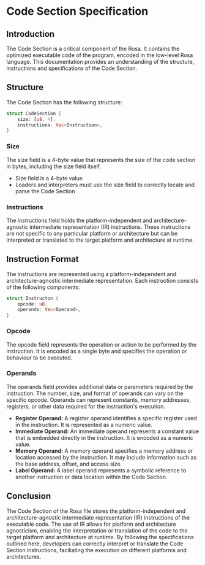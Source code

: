 # Code Section Specification

## Introduction
The Code Section is a critical component of the Rosa. It contains
the optimized executable code of the program, encoded in the low-level
Rosa language. This documentation provides an understanding of the structure,
instructions and specifications of the Code Section.

## Structure
The Code Section has the following structure:
```rs
struct CodeSection {
    size: [u8, 4],
    instructions: Vec<Instruction>,
}
```

### Size
The size field is a 4-byte value that represents the size of the code section
in bytes, including the size field itself.

- Size field is a 4-byte value
- Loaders and interpreters must use the size field to correctly locate and parse
the Code Section

### Instructions
The instructions field holds the platform-independent and architecture-agnostic
intermediate representation (IR) instructions. These instructions are not specific
to any particular platform or architecture but can be interpreted or translated
to the target platform and architecture at runtime.

## Instruction Format
The instructions are represented using a platform-independent and architecture-agnostic
intermediate representation. Each instruction consists of the following components:
```rs
struct Instructon {
    opcode: u8,
    operands: Vec<Operand>,
}
```

### Opcode
The opcode field represents the operation or action to be performed by the instruction.
It is encoded as a single byte and specifies the operation or behaviour to be executed.

### Operands
The operands field provides additional data or parameters required by the instruction.
The number, size, and format of operands can vary on the specific opcode. Operands can represent constants, memory addresses, registers, or other data required for the
instruction's execution.

- **Register Operand:** A register operand identifies a specific register used in the instruction. It is represented as a numeric value.
- **Immediate Operand:** An immediate operand represents a constant value that is embedded directly in the instruction. It is encoded as a numeric value.
- **Memory Operand:** A memory operand specifies a memory address or location accessed by the instruction. It may include information such as the base address, offset, and access size.
- **Label Operand:** A label operand represents a symbolic reference to another instruction or data location within the Code Section.

## Conclusion
The Code Section of the Rosa file stores the platform-independent and architecture-agnostic intermediate representation (IR) instructions
of the executable code. The use of IR allows for platform and architecture
agnosticism, enabling the interpretation or translation of the code to
the target platform and architecture at runtime. By following the specifications
outlined here, developers can correctly interpret or translate the Code Section
instructions, faciliating the execution on different platforms and architectures.